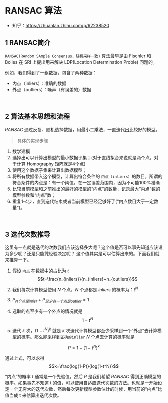 &emsp;
# RANSAC 算法
- 知乎：https://zhuanlan.zhihu.com/p/62238520
## 1 RANSAC简介
`RANSAC(RAndom SAmple Consensus，随机采样一致)` 算法最早是由 Fischler 和 Bolles 在 SRI 上提出用来解决 LDP(Location Determination Proble) 问题的。

例如，我们得到了一组数据，包含了两种数据：
- 内点（inliers）：准确的数据
- 外点（outliers）：噪声（有误差的）数据


&emsp;
## 2 算法基本思想和流程
$RANSAC$ 通过反复、随机选择数据，用最小二乘法，一直迭代出比较好的模型。

>具体的实现步骤
1. 数学建模
2. 选择出可以计算出模型的最小数据子集；(对于直线拟合来说就是两个点，对于计算 Homography 矩阵就是4个点)
3. 使用这个数据子集来计算出数据模型；
4. 将所有数据带入这个模型，计算出符合条件的 `内点（inliers）`的数目，所谓的符合条件的内点是：有一个阈值，在一定误差范围内，因为不可能100%准确
5. 比较当前模型和之前推出的最好的模型的“内点“的数量，记录最大“内点”数的模型参数和“内点”数；
6. 重复1-4步，直到迭代结束或者当前模型已经足够好了(“内点数目大于一定数量”)。

&emsp;
## 3 迭代次数推导
这里有一点就是迭代的次数我们应该选择多大呢？这个值是否可以事先知道应该设为多少呢？还是只能凭经验决定呢？ 这个值其实是可以估算出来的。下面我们就来推算一下。

1. 假设 `内点` 在数据中的占比为 $t$
$$t=\frac{n_{inliers}}{n_{inliers}+n_{outliers}}$$

2. 我们每次计算模型使用 $N$ 个点，$N$ 个点都是 $inliers$ 的概率为：$t^N$
3. $P_{N个点是inlier} + P_{至少有一个点是outlier} = 1$
4. 选取的点至少有一个外点的情况就是
$$1-t^N$$

5. 迭代 $k$ 次，$(1-t^N)^k$  就是 $k$ 次迭代计算模型都至少采样到一个“外点”去计算模型的概率。那么能采样到`正确的inlier` $N$ 个点去计算的概率就是

$$P=1-(1-t^N)^k$$

通过上式，可以求得
$$k=\frac{log(1-P)}{log(1-t^N)}$$

“内点”的概率 $t$ 通常是一个先验值。然后 $P$ 是我们希望 $RANSAC$ 得到正确模型的概率。如果事先不知道 t 的值，可以使用自适应迭代次数的方法。也就是一开始设定一个无穷大的迭代次数，然后每次更新模型参数估计的时候，用当前的“内点”比值当成 t 来估算出迭代次数。